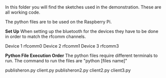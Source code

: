 In this folder you will find the sketches used in the demonstration. These are all working code.

The python files are to be used on the Raspberry Pi.

**Set Up**
When setting up the bluetooth for the devices they have to be done in order to match the rfcomm channels.

Device 1 rfcomm0
Device 2 rfcomm1
Device 3 rfcomm3

**Python File Execution Order**
The python files require different terminals to run.
The command to run the files are "python [files name]"

publisheron.py
client.py
publisheron2.py
client2.py
client3.py
